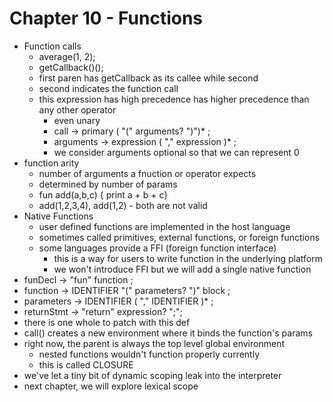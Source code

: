 # Chapter 10 - Functions

- Function calls
  - average(1, 2);
  - getCallback()();
  - first paren has getCallback as its callee while second
  - second indicates the function call
  - this expression has high precedence has higher precedence than any other operator
    - even unary
    - call -> primary ( "(" arguments? ")")* ;
    - arguments -> expression ( "," expression )* ;
    - we consider arguments optional so that we can represent 0
- function arity
  - number of arguments a fnuction or operator expects
  - determined by number of params
  - fun add(a,b,c) { print a + b + c}
  - add(1,2,3,4), add(1,2) - both are not valid
- Native Functions
  - user defined functions are implemented in the host language
  - sometimes called primitives, external functions, or foreign functions
  - some languages provide a FFI (foreign function interface)
    - this is a way for users to write  function in the underlying platform
    - we won't introduce FFI but we will add a single native function
- funDecl -> "fun" function ;
- function -> IDENTIFIER "(" parameters? ")" block ;
- parameters -> IDENTIFIER ( "," IDENTIFIER )* ;
- returnStmt -> "return" expression? ";";
- there is one whole to patch with this def
- call() creates a new environment where it binds the function's params
- right now, the parent is always the top level global environment
  - nested functions wouldn't function properly currently
  - this is called CLOSURE
- we've let a tiny bit of dynamic scoping leak into the interpreter
- next chapter, we will explore lexical scope
